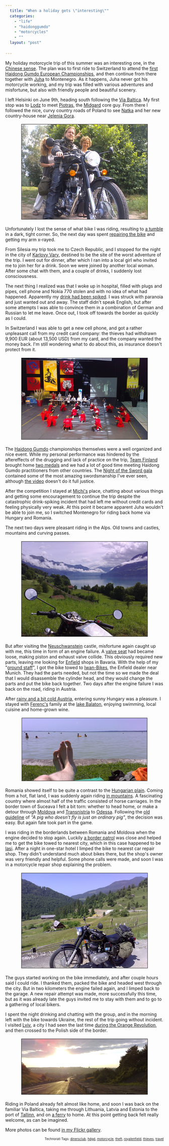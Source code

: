 ```yaml
---
  title: "When a holiday gets \"interesting\""
  categories: 
    - "life"
    - "haidonggumdo"
    - "motorcycles"
    - ""
  layout: "post"

---
```

My holiday motorcycle trip of this summer was an interesting one, in the <a href="http://en.wikipedia.org/wiki/May_you_live_in_interesting_times">Chinese sense</a>. The plan was to first ride to Switzerland to attend the <a href="http://bergie.iki.fi/blog/european_haidong_gumdo_championships_in_zurich_mid-june.html">first Haidong Gumdo European Championships</a>, and then continue from there together with <a href="http://www.flickr.com/photos/bergie/427380213/in/set-72157600010088557/">Juha</a> to Montenegro. As it happens, Juha never got his motorcycle working, and my trip was filled with various adventures and misfortune, but also with friendly people and beautiful scenery.

I left Helsinki on June 9th, heading south following the <a href="http://en.wikipedia.org/wiki/Via_Baltica">Via Baltica</a>. My first stop was to <a href="http://en.wikipedia.org/wiki/Lodz">Lodz</a> to meet <a href="http://www.flickr.com/photos/bergie/540562377/in/set-72157600619719885/">Piotras</a>, the <a href="http://www.midgard-project.org/">Midgard</a> core guy. From there I followed the nice, curvy country roads of Poland to see <a href="http://www.flickr.com/photos/bergie/321597731/">Natka</a> and her new country-house near <a href="http://en.wikipedia.org/wiki/Jelenia_Gora">Jelenia Gora</a>. 


<p style="text-align:center;"><img src="/files/in_pokrzywnik.jpg" height="300" width="400" border="1" hspace="4" vspace="4" alt="In Pokrzywnik" /></p>Unfortunately I lost the sense of what bike I was riding, resulting to <a href="http://bergie.jaiku.com/presence/4172546">a tumble</a> in a dark, tight corner. So, the next day was spent <a href="http://www.flickr.com/photos/bergie/542173249/in/set-72157600619719885/">repairing the bike</a> and getting my arm x-rayed.

From Silesia my trip took me to Czech Republic, and I stopped for the night in the city of <a href="http://en.wikipedia.org/wiki/Karlovy_Vary">Karlovy Vary</a>, destined to be the site of the worst adventure of the trip. I went out for dinner, after which I ran into a local girl who invited me to join her for a drink. Soon we were joined by another local woman. After some chat with them, and a couple of drinks, I suddenly lost consciousness.

The next thing I realized was that I woke up in hospital, filled with plugs and pipes, cell phone and Nokia 770 stolen and with no idea of what had happened. Apparently my <a href="https://www.businesscrimedirect.org.uk/page.asp?pagekey=183">drink had been spiked</a>. I was struck with paranoia and just wanted out and away. The staff didn't speak English, but after some attempts I was able to convince them in a combination of German and Russian to let me leave. Once out, I took off towards the border as quickly as I could.

In Switzerland I was able to get a new cell phone, and got a rather unpleasant call from my credit card company: the thieves had withdrawn 9,900 EUR (about 13,500 USD) from my card, and the company wanted the money back. I'm still wondering what to do about this, as insurance doesn't protect from it.


<p style="text-align:center;"><img src="/files/hdgd_championships_swiss_sworddancing.jpg" height="257" width="400" border="1" hspace="4" vspace="4" alt="Hdgd Championships Swiss Sworddancing" /></p>The <a href="http://www.euhaidong.com/">Haidong Gumdo</a> championships themselves were a well organized and nice event. While my personal performance was hindered by the aftereffects of the drugging and lack of practice on the trip, <a href="http://www.phoenixmartialart.fi/ajankohtaista/view/em2007.html">Team Finland</a> brought home <a href="http://www.flickr.com/photos/bergie/559827993/in/set-72157600619719885/">two medals</a> and we had a lot of good time meeting Haidong Gumdo practitioners from other countries. The <a href="http://www.swissbudo-portal.ch/wPortal/aktuelles/meldungen/2007_06_18_34149231_meldung.php?navid=9">Night of the Sword gala</a> contained some of the most amazing swordsmanship I've ever seen, although <a href="http://www.youtube.com/watch?v=89qnnKy26xE">the video</a> doesn't do it full justice.

After the competition I stayed at <a href="http://www.flickr.com/photos/bergie/567862216/in/set-72157600619719885/">Michi's</a> place, chatting about various things and getting some encouragement to continue the trip despite the catastrophic drink-spiking incident that had left me without credit cards and feeling physically very weak. At this point it became apparent Juha wouldn't be able to join me, so I switched Montenegro for riding back home via Hungary and Romania.

The next two days were pleasant riding in the Alps. Old towns and castles, mountains and curving passes.


<p style="text-align:center;"><img src="/files/enfield_lake_brienz.jpg" height="300" width="400" border="1" hspace="4" vspace="4" alt="18062007075.jpg" title="18062007075.jpg" /></p>But after visiting the <a href="http://en.wikipedia.org/wiki/Neuschwanstein">Neuschwanstein</a> castle, misfortune again caught up with me, this time in form of an engine failure. A <a href="http://www.flickr.com/photos/bergie/589538974/in/set-72157600619719885/">valve seat</a> had became loose, making piston and exhaust valve collide. This obviously required new parts, leaving me looking for <a href="http://en.wikipedia.org/wiki/Royal_Enfield">Enfield</a> shops in Bavaria. With the help of my "<a href="http://rambo.pbt-unknown.org/blog/">ground staff</a>", I got the bike towed to <a href="http://www.iwan-bikes.de/">Iwan-Bikes</a>, the Enfield dealer near Munich. They had the parts needed, but not the time so we made the deal that I would disassemble the cylinder head, and they would change the parts and put the bike back together. Two days after the engine failure I was back on the road, riding in Austria.

After <a href="http://www.cctv.com/english/20070622/108426.shtml">rainy and a bit cold Austria</a>, entering sunny Hungary was a pleasure. I stayed with <a href="http://ferenc.jaiku.com/">Ferenc's</a> family at the <a href="http://en.wikipedia.org/wiki/Lake_Balaton">lake Balaton</a>, enjoying swimming, local cuisine and home-grown wine.


<p style="text-align:center;"><img src="/files/bergie_resting_at_lake_balaton-1.jpg" height="198" width="398" border="1" hspace="4" vspace="4" alt="Bergie Resting At Lake Balaton-1" /></p>Romania showed itself to be quite a contrast to the <a href="http://en.wikipedia.org/wiki/Great_Hungarian_Plain">Hungarian plain</a>. Coming from a hot, flat land, I was suddenly again riding <a href="http://en.wikipedia.org/wiki/Carpathian_Mountains">in mountains</a>. A fascinating country where almost half of the traffic consisted of horse carriages. In the border town of Suceava I felt a bit torn: whether to head home, or make a detour through <a href="http://en.wikipedia.org/wiki/Moldova">Moldova</a> and <a href="http://en.wikipedia.org/wiki/Transnistria">Transnistria</a> to <a href="http://en.wikipedia.org/wiki/Odessa">Odessa</a>. Following the <a href="http://www.moviemartyr.com/1992/crimsonpig.htm">old guideline</a> of <em>"</em><em>A pig who doesn’t fly is just an ordinary pig"</em>, the decision was easy. But again fate took part in the game.

I was riding in the borderlands between Romania and Moldova when the engine decided to stop again. Luckily <a href="http://www.flickr.com/photos/bergie/632661878/in/set-72157600619719885/">a border patrol</a> was close and helped me to get the bike towed to nearest city, which in this case happened to be <a href="http://en.wikipedia.org/wiki/Ia%C5%9Fi">Iasi</a>. After a night in one-star hotel I limped the bike to nearest car repair shop. They didn't understand much about bikes there, but the shop's owner was very friendly and helpful. Some phone calls were made, and soon I was in a motorcycle repair shop explaining the problem.


<p style="text-align:center;"><img src="/files/enfield_in_carpathian_mountains.jpg" height="300" width="400" border="1" hspace="4" vspace="4" alt="26062007134.jpg" title="26062007134.jpg" /></p>The guys started working on the bike immediately, and after couple hours said I could ride. I thanked them, packed the bike and headed west through the city. But in two kilometers the engine failed again, and I limped back to the garage. A new repair attempt was made, more successfully this time, but as it was already late the guys invited me to stay with them and to go to a gathering of local bikers.

I spent the night drinking and chatting with the group, and in the morning left with the bike towards Ukraine, the rest of the trip going without incident. I visited <a href="http://en.wikipedia.org/wiki/Lviv">Lviv</a>, a city I had seen the last time <a href="http://bergie.iki.fi/blog/weekend_in_ukraine.html">during the Orange Revolution</a>, and then crossed to the Polish side of the border.


<p style="text-align:center;"><img src="/files/riding_to_sunset_in_ukraine.jpg" height="175" width="400" border="1" hspace="4" vspace="4" alt="Riding To Sunset In Ukraine" /></p>Riding in Poland already felt almost like home, and soon I was back on the familiar Via Baltica, taking me through Lithuania, Latvia and Estonia to the port of <a href="http://en.wikipedia.org/wiki/Tallinn">Tallinn</a>, and on <a href="http://www.tallinksilja.com/fi/tab2/ships/star/default.htm">a ferry</a> to home. At this point getting back felt really welcome, as can be imagined.

More photos can be found <a href="http://www.flickr.com/photos/bergie/sets/72157600619719885/">in my Flickr gallery</a>.
<!-- technorati tags start --><p style="text-align:right;font-size:10px;">Technorati Tags: <a href="http://www.technorati.com/tag/dinersclub" rel="tag">dinersclub</a>, <a href="http://www.technorati.com/tag/hdgd" rel="tag">hdgd</a>, <a href="http://www.technorati.com/tag/motorcycle" rel="tag">motorcycle</a>, <a href="http://www.technorati.com/tag/theft" rel="tag">theft</a>, <a href="http://www.technorati.com/tag/royalenfield" rel="tag">royalenfield</a>, <a href="http://www.technorati.com/tag/thieves" rel="tag">thieves</a>, <a href="http://www.technorati.com/tag/travel" rel="tag">travel</a></p><!-- technorati tags end -->